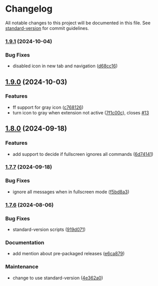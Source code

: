 # Changelog

All notable changes to this project will be documented in this file. See [standard-version](https://github.com/conventional-changelog/standard-version) for commit guidelines.

### [1.9.1](https://github.com/drodil/youtube_auto_pause/compare/v1.9.0...v1.9.1) (2024-10-04)


### Bug Fixes

* disabled icon in new tab and navigation ([d68cc16](https://github.com/drodil/youtube_auto_pause/commit/d68cc1600855e4566270085a50f6a6762effb6d5))

## [1.9.0](https://github.com/drodil/youtube_auto_pause/compare/v1.8.0...v1.9.0) (2024-10-03)


### Features

* ff support for gray icon ([c768126](https://github.com/drodil/youtube_auto_pause/commit/c768126311a7f16a3cc402d0d3a315805c9957b2))
* turn icon to gray when extension not active ([7f1c00c](https://github.com/drodil/youtube_auto_pause/commit/7f1c00c003b68140e41610c19385cae52611c3be)), closes [#13](https://github.com/drodil/youtube_auto_pause/issues/13)

## [1.8.0](https://github.com/drodil/youtube_auto_pause/compare/v1.7.7...v1.8.0) (2024-09-18)


### Features

* add support to decide if fullscreen ignores all commands ([6d74141](https://github.com/drodil/youtube_auto_pause/commit/6d74141c307a27f6000fc24b36c09127a3f949ac))

### [1.7.7](https://github.com/drodil/youtube_auto_pause/compare/v1.7.6...v1.7.7) (2024-09-18)


### Bug Fixes

* ignore all messages when in fullscreen mode ([f5bd8a3](https://github.com/drodil/youtube_auto_pause/commit/f5bd8a3d04c9a4600158739ba81d03084a589aa0))

### [1.7.6](https://github.com/drodil/youtube_auto_pause/compare/v1.7.5...v1.7.6) (2024-08-06)


### Bug Fixes

* standard-version scripts ([919d071](https://github.com/drodil/youtube_auto_pause/commit/919d07151ddf642dc93611310add10c32cf812f2))


### Documentation

* add mention about pre-packaged releases ([e6ca879](https://github.com/drodil/youtube_auto_pause/commit/e6ca879ea8f5f2492ec536222a7dccd7cc2e5a10))


### Maintenance

* change to use standard-version ([4e362a0](https://github.com/drodil/youtube_auto_pause/commit/4e362a0f0f7295008f210084104b3b5aa3b2009f))
